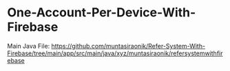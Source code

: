 # One-Account-Per-Device-With-Firebase

Main Java File: https://github.com/muntasiraonik/Refer-System-With-Firebase/tree/main/app/src/main/java/xyz/muntasiraonik/refersystemwithfirebase

